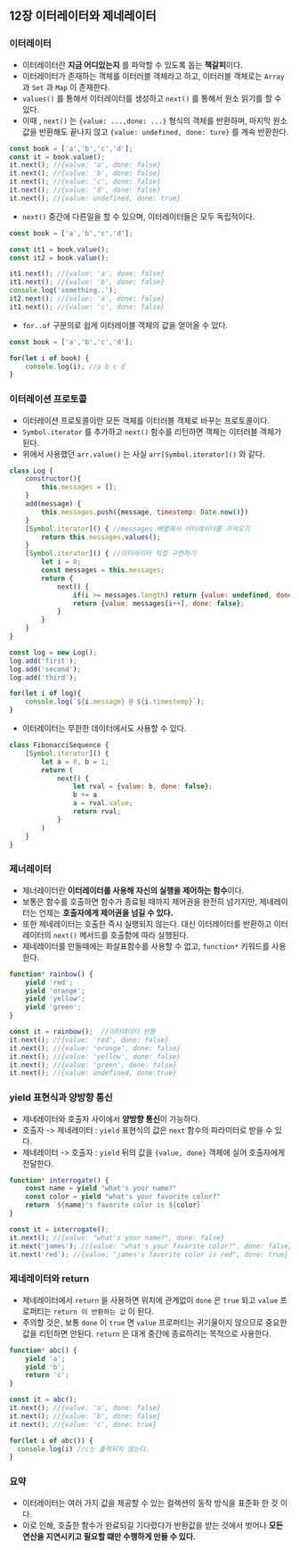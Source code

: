 ## 12장 이터레이터와 제네레이터



### 이터레이터

- 이터레이터란 **지금 어디있는지** 를 파악할 수 있도록 돕는 **책갈피**이다.
- 이터레이터가 존재하는 객체를 이터러블 객체라고 하고, 이터러블 객체로는 `Array`과 `Set` 과 `Map` 이 존재한다.
- `values()` 를 통해서 이터레이터를 생성하고 `next()` 를 통해서 원소 읽기를 할 수 있다.
- 이때 , `next()` 는 `{value: ...,done: ...}` 형식의 객체를 반환하며, 마지막 원소값을 반환해도 끝나지 않고 `{value: undefined, done: ture}` 를 계속 반환한다.

```javascript
const book = ['a','b','c','d'];
const it = book.value();
it.next(); //{value: 'a', done: false}
it.next(); //{value: 'b', done: false}
it.next(); //{value: 'c', done: false}
it.next(); //{value: 'd', done: false}
it.next(); //{value: undefined, done: true}
```

- `next()` 중간에 다른일을 할 수 있으며, 이터레이터들은 모두 독립적이다.

```javascript
const book = ['a','b','c','d'];

const it1 = book.value();
const it2 = book.value();

it1.next(); //{value: 'a', done: false}
it1.next(); //{value: 'b', done: false}
console.log('something..');
it2.next(); //{value: 'a', done: false}
it1.next(); //{value: 'c', done: false}

```

- `for..of` 구문의로 쉽게 이터레이블 객체의 값을 얻어올 수 있다.

```javascript
const book = ['a','b','c','d'];

for(let i of book) {
	console.log(i); //a b c d
}
```



### 이터레이션 프로토콜

- 이터레이션 프로토콜이란 모든 객체를 이터러블 객체로 바꾸는 프로토콜이다.
- `Symbol.iterator` 를 추가하고 `next()` 함수를 리턴하면 객체는 이터러블 객체가 된다.
- 위에서 사용했던 `arr.value()` 는 사실 `arr[Symbol.iterator]()` 와 같다.

```javascript
class Log {
	constructor(){
		this.messages = [];
	}
	add(message) {
		this.messages.push({message, timestemp: Date.now()})
	}
	[Symbol.iterator]() { //messages 배열에서 이터레이터를 가져오기
		return this.messages.values();
	}
	[Symbol.iterator]() { //이터레이터 직접 구현하기
		let i = 0;
		const messages = this.messages;
		return {
			next() {
				if(i >= messages.length) return {value: undefined, done: true};
				return {value: messages[i++], done: false};
			}
		}
	}
}

const log = new Log();
log.add('first');
log.add('second');
log.add('third');

for(let i of log){
	console.log(`${i.message} @ ${i.timestemp}`);
}

```

- 이터레이터는 무한한 데이터에서도 사용할 수 있다.

```javascript
class FibonacciSequence {
	[Symbol.iterator]() {
		let a = 0, b = 1;
		return (
			next() {
				let rval = {value: b, done: false};
				b += a
				a = rval.value;
				return rval;
			}
		)
	}
}
```



### 제너레이터

- 제너레이터란 **이터레이터를 사용해 자신의 실행을 제어하는 함수**이다.
- 보통은 함수를 호출하면 함수가 종료될 때까지 제어권을 완전히 넘기지만, 제네레이터는 언제는 **호출자에게 제어권을 넘길 수 있다.**
- 또한 제네레이터는 호출한 즉시 실행되지 않는다. 대신 이터레이터를 반환하고 이터레이터의 `next()` 메서드를 호출함에 따라 실행된다.
- 제네레이터를 만들때에는 화살표함수를 사용할 수 없고, `function*` 키워드를 사용한다.

```javascript
function* rainbow() {
	yield 'red';
	yield 'orange';
	yield 'yellow';
	yield 'green';
}

const it = rainbow();  //이터레이터 반환
it.next(); //{value: 'red', done: false}
it.next(); //{value: 'orange', done: false}
it.next(); //{value: 'yellow', done: false}
it.next(); //{value: 'green', done: false}
it.next(); //{value: undefined, done:true}
```



### yield 표현식과 양방향 통신

- 제네레이터와 호출자 사이에서 **양방향 통신**이 가능하다.
- 호출자 -> 제네레이터 : `yield` 표현식의 값은 `next` 함수의 파라미터로 받을 수 있다.
- 제네레이터 -> 호출자 : `yield` 뒤의 값을 `{value, done}` 객체에 실어 호출자에게 전달한다.

```javascript
function* interrogate() {
	const name = yield "what's your name?"
	const color = yield "what's your favorite color?"
	return `${name}'s favorite color is ${color}`
}

const it = interrogate();
it.next(); //{value: "what's your name?", done: false}
it.next('james'); //{value: "what's your favorite color?", done: false} name에 'james'이 할당
it.next('red'); //{value: "james's favorite color is red", done: true} name에 'james'이 할당
```



### 제네레이터와 return

- 제네레이터에서 `return` 을 사용하면 위치에 관계없이 `done` 은 `true` 되고 `value` 프로퍼티는 `return 이 반환하는 값` 이 된다.
- 주의할 것은, 보통 `done` 이 `true` 면 `value` 프로퍼티는 귀기울이지 않으므로 중요한값을 리턴하면 안된다. `return` 은 대게 중간에 종료하려는 목적으로 사용한다.

```javascript
function* abc() {
	yield 'a';
	yield 'b';
	return 'c';
}

const it = abc();
it.next(); //{value: 'a', done: false}
it.next(); //{value: 'b', done: false}
it.next(); //{value: 'c', done: true}

for(let i of abc()) {
  console.log(i) //c는 출력되지 않는다.
}
```



### 요약

- 이터레이터는 여러 가지 값을 제공할 수 있는 컬렉션의 동작 방식을 표준화 한 것 이다.
- 이로 인해, 호출한 함수가 완료되길 기다렸다가 반환값을 받는 것에서 벗어나 **모든 연산을 지연시키고 필요할 떄만 수행하게 만들 수 있다.**